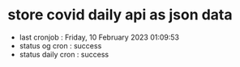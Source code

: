 # store covid daily api as json data

- last cronjob : Friday, 10 February 2023 01:09:53
- status og cron : success
- status daily cron : success
      
      